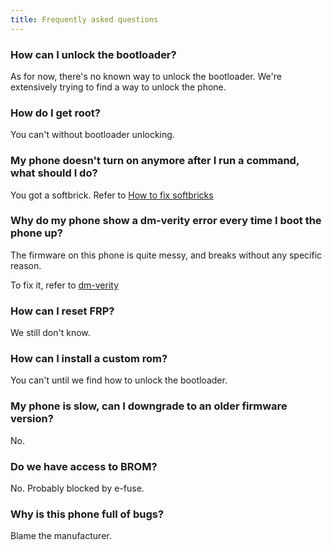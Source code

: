 ```yaml
---
title: Frequently asked questions
---
```


### How can I unlock the bootloader?

As for now, there's no known way to unlock the bootloader. We're extensively trying to find a way to unlock the phone.


### How do I get root?

You can't without bootloader unlocking.

### My phone doesn't turn on anymore after I run a command, what should I do?

You got a softbrick. Refer to [How to fix softbricks](info/softbrick.md)

### Why do my phone show a dm-verity error every time I boot the phone up? 

The firmware on this phone is quite messy, and breaks without any specific reason.

To fix it, refer to [dm-verity](info/dm-verity.md)


### How can I reset FRP? 

We still don't know.


### How can I install a custom rom?

You can't until we find how to unlock the bootloader.

### My phone is slow, can I downgrade to an older firmware version?

No.

### Do we have access to BROM?

No. Probably blocked by e-fuse.


### Why is this phone full of bugs?

Blame the manufacturer.
